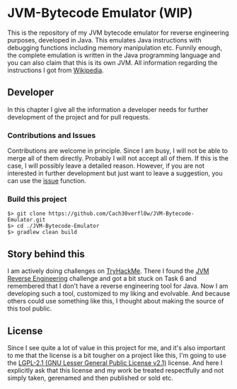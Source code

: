 # JVM-Bytecode Emulator (WIP)
This is the repository of my JVM bytecode emulator for reverse engineering purposes, developed in Java. This emulates Java instructions with debugging functions including memory manipulation etc. Funnily enough, the complete emulation is written in the Java programming language and you can also claim that this is its own JVM. All information regarding the instructions I got from [Wikipedia](https://en.wikipedia.org/wiki/List_of_Java_bytecode_instructions).

## Developer
In this chapter I give all the information a developer needs for further development of the project and for pull requests.

### Contributions and Issues
Contributions are welcome in principle. Since I am busy, I will not be able to merge all of them directly. Probably I will not accept all of them. If this is the case, I will possibly leave a detailed reason. However, if you are not interested in further development but just want to leave a suggestion, you can use the [issue](https://github.com/Cach30verfl0w/JVM-Bytecode-Emulator/issues/new) function.

### Build this project
```
$> git clone https://github.com/Cach30verfl0w/JVM-Bytecode-Emulator.git
$> cd ./JVM-Bytecode-Emulator
$> gradlew clean build
```

## Story behind this
I am actively doing challenges on [TryHackMe](https://tryhackme.com/p/Cach30verfl0w). There I found the [JVM Reverse Engineering](https://tryhackme.com/room/jvmreverseengineering) challenge and got a bit stuck on Task 6 and remembered that I don't have a reverse engineering tool for Java. Now I am developing such a tool, customized to my liking and evolvable. And because others could use something like this, I thought about making the source of this tool public.

## License

Since I see quite a lot of value in this project for me, and it's also important to me that the license is a bit tougher on a project like this, I'm going to use the [LGPL-2.1 (GNU Lesser General Public License v2.1)](https://github.com/Cach30verfl0w/JVM-Bytecode-Emulator/blob/main/LICENSE) license. And here I explicitly ask that this license and my work be treated respectfully and not simply taken, gerenamed and then published or sold etc.

